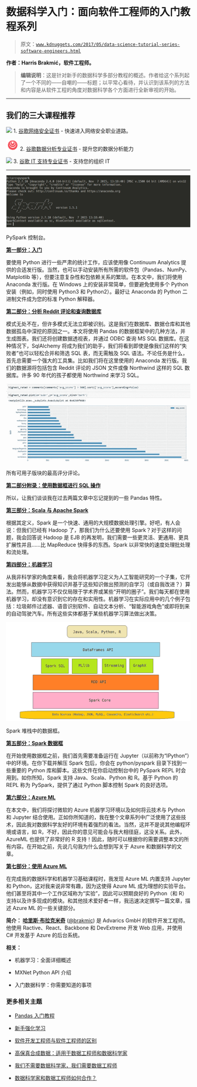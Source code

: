 # 数据科学入门：面向软件工程师的入门教程系列

> 原文：[`www.kdnuggets.com/2017/05/data-science-tutorial-series-software-engineers.html`](https://www.kdnuggets.com/2017/05/data-science-tutorial-series-software-engineers.html)

**作者：Harris Brakmić，软件工程师。**

> **编辑说明**：这是针对新手的数据科学多部分教程的概述。作者给这个系列起了一个不同的——自嘲的——标题；以平常心看待，并认识到该系列的方法和内容是从软件工程的角度对数据科学各个方面进行全新审视的开始。

* * *

## 我们的三大课程推荐

![](img/0244c01ba9267c002ef39d4907e0b8fb.png) 1\. [谷歌网络安全证书](https://www.kdnuggets.com/google-cybersecurity) - 快速进入网络安全职业道路。

![](img/e225c49c3c91745821c8c0368bf04711.png) 2\. [谷歌数据分析专业证书](https://www.kdnuggets.com/google-data-analytics) - 提升您的数据分析能力

![](img/0244c01ba9267c002ef39d4907e0b8fb.png) 3\. [谷歌 IT 支持专业证书](https://www.kdnuggets.com/google-itsupport) - 支持您的组织 IT

* * *

![PySpark 控制台](img/4ae095edf852180b5162a23294b12e52.png)

PySpark 控制台。

**[第一部分：入门](http://blog.brakmic.com/data-science-for-losers/)**

要使用 Python 进行一些严肃的统计工作，应该使用像 Continuum Analytics 提供的合适发行版。当然，也可以手动安装所有所需的软件包（Pandas、NumPy、Matplotlib 等），但要注意复杂性和包依赖关系的繁琐。在本文中，我们将使用 Anaconda 发行版。在 Windows 上的安装非常简单，但要避免使用多个 Python 安装（例如，同时使用 Python3 和 Python2）。最好让 Anaconda 的 Python 二进制文件成为您的标准 Python 解释器。

**[第二部分：分析 Reddit 评论和查询数据库](http://blog.brakmic.com/data-science-for-losers-part-2/)**

模式无处不在，但许多模式无法立即被识别。这是我们在数据库、数据仓库和其他数据孤岛中深挖的原因之一。本文将使用 Pandas 的数据框架中的几种方法，并生成图表。我们还将创建数据透视表，并通过 ODBC 查询 MS SQL 数据库。在这种情况下，SqlAlchemy 将成为我们的助手，我们将看到即使是像我们这样的“失败者”也可以轻松合并和筛选 SQL 表，而无需触及 SQL 语法。不论任务是什么，首先总需要一个强大的工具集。比如我们将在这里使用的 Anaconda 发行版。我们的数据源将包括包含 Reddit 评论的 JSON 文件或像 Northwind 这样的 SQL 数据库。许多 90 年代的孩子都使用 Northwind 来学习 SQL。

![Reddit 评论评级](img/cee5b84ed2764fddb38d5668cbeb509b.png)

所有可用子版块的最高评分评论。

**[第二部分附录：使用数据框进行 SQL 操作](http://blog.brakmic.com/data-science-for-losers-part-2-addendum/)**

所以，让我们谈谈我在过去两篇文章中忘记提到的一些 Pandas 特性。

**[第三部分：Scala 与 Apache Spark](http://blog.brakmic.com/data-science-for-losers-part-3-scala-apache-spark/)**

根据其定义，Spark 是一个快速、通用的大规模数据处理引擎。好吧，有人会说：但我们已经有 Hadoop 了，那我们为什么还要使用 Spark？对于这样的问题，我会回答说 Hadoop 是 EJB 的再发明，我们需要一些更灵活、更通用、更具扩展性并且……比 MapReduce 快得多的东西。Spark 以非常快的速度处理批处理和流处理。

**[第四部分：机器学习](http://blog.brakmic.com/data-science-for-losers-part-4-machine-learning/)**

从我非科学家的角度来看，我会将机器学习定义为人工智能研究的一个子集，它开发出能够从数据中获得知识并基于这些知识做出预测的自学习（或自我改进？）算法。然而，机器学习不仅仅局限于学术界或某些“开明的圈子”。我们每天都在使用机器学习，却没有意识到它的存在和实用性。机器学习在实际应用中的几个例子包括：垃圾邮件过滤器、语音识别软件、自动文本分析、“智能游戏角色”或即将到来的自动驾驶汽车。所有这些实体都基于某些机器学习算法做出决策。

![PySpark](img/65b89b9396498da22b3e6822b9a735ae.png)

Spark 堆栈中的数据框。

**[第五部分：Spark 数据框](http://blog.brakmic.com/data-science-for-losers-part-5-spark-dataframes/)**

在开始使用数据框之前，我们首先需要准备运行在 Jupyter（以前称为“IPython”）中的环境。在你下载并解压 Spark 包后，你会在 python/pyspark 目录下找到一些重要的 Python 库和脚本。这些文件在你启动控制台中的 PySpark REPL 时会用到。如你所知，Spark 支持 Java、Scala、Python 和 R。基于 Python 的 REPL 称为 PySpark，提供了通过 Python 脚本控制 Spark 的良好选项。

**[第六部分：Azure ML](http://blog.brakmic.com/data-science-for-losers-part-6-azure-ml/)**

在本文中，我们将探讨微软的 Azure 机器学习环境以及如何将云技术与 Python 和 Jupyter 结合使用。正如你所知道的，我在整个文章系列中广泛使用了这些技术，因此我对数据科学友好的环境有着强烈的看法。当然，这并不是说其他编程环境或语言，如 R，不好，因此你的意见可能会与我大相径庭，这没关系。此外，AzureML 也提供了非常好的 R 支持！因此，随时可以根据你的需要调整本文的所有内容。在开始之前，先说几句我为什么会想到写关于 Azure 和数据科学的文章。

**[第七部分：使用 Azure ML](http://blog.brakmic.com/data-science-for-losers-part-7-using-azure-ml/)**

在完成我的数据科学和机器学习基础课程时，我发现 Azure ML 内置支持 Jupyter 和 Python，这对我来说非常有趣，因为这使得 Azure ML 成为理想的实验平台。他们甚至将其中一个工作区域称为“实验”，因此可以预期良好的 Python（和 R）支持以及许多现成的模块。和其他技术爱好者一样，我迅速决定撰写一篇文章，描述 Azure ML 的一些关键部分。

**简介： [哈里斯·布拉克米奇](http://blog.brakmic.com/)** ([@brakmic](https://twitter.com/brakmic)) 是 Advarics GmbH 的软件开发工程师。他使用 Ractive、React、Backbone 和 DevExtreme 开发 Web 应用，并使用 C# 开发基于 Azure 的后台系统。

**相关：**

+   机器学习：全面详细概述

+   MXNet Python API 介绍

+   入门数据科学：你需要知道的事项

### 更多相关主题

+   [Pandas 入门教程](https://www.kdnuggets.com/2022/03/introductory-pandas-tutorial.html)

+   [新手强化学习](https://www.kdnuggets.com/2022/05/reinforcement-learning-newbies.html)

+   [软件开发工程师与软件工程师的区别](https://www.kdnuggets.com/2022/05/software-developer-software-engineer.html)

+   [高保真合成数据：适用于数据工程师和数据科学家](https://www.kdnuggets.com/2022/tonic-high-fidelity-synthetic-data-engineers-scientists-alike.html)

+   [我们不需要数据科学家，我们需要数据工程师](https://www.kdnuggets.com/2021/02/dont-need-data-scientists-need-data-engineers.html)

+   [数据科学家和数据工程师如何合作？](https://www.kdnuggets.com/2022/08/data-scientists-data-engineers-work-together.html)
